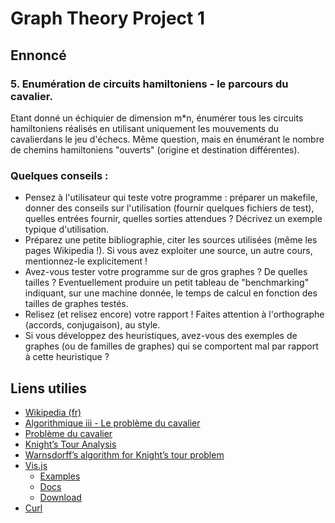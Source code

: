# Graph Theory Project 1

## Ennoncé

### 5. Enumération de circuits hamiltoniens - le parcours du cavalier. 
Etant donné un échiquier de dimension m*n, énumérer tous les circuits hamiltoniens réalisés en utilisant uniquement les mouvements du cavalierdans le jeu d'échecs. Même question, mais en énumérant le nombre de chemins hamiltoniens "ouverts" (origine et destination différentes).

### Quelques conseils :
- Pensez à l'utilisateur qui teste votre programme : préparer un makefile,
donner des conseils sur l'utilisation (fournir quelques fichiers de test),
quelles entrées fournir, quelles sorties attendues ? Décrivez un exemple
typique d'utilisation.
- Préparez une petite bibliographie, citer les sources utilisées (même les
pages Wikipedia !). Si vous avez exploiter une source, un autre cours,
mentionnez-le explicitement !
- Avez-vous tester votre programme sur de gros graphes ? De quelles
tailles ? Eventuellement produire un petit tableau de "benchmarking"
indiquant, sur une machine donnée, le temps de calcul en fonction des
tailles de graphes testés.
- Relisez (et relisez encore) votre rapport ! Faites attention à l'orthographe
(accords, conjugaison), au style.
- Si vous développez des heuristiques, avez-vous des exemples de graphes
(ou de familles de graphes) qui se comportent mal par rapport à cette
heuristique ?

## Liens utilies

* [Wikipedia (fr)](https://fr.wikipedia.org/wiki/Probl%C3%A8me_du_cavalier)
* [Algorithmique iii - Le problème du cavalier](http://zanotti.univ-tln.fr/ALGO/I51/Cavalier.html)
* [Problème du cavalier](http://bayledes.free.fr/carres_magiques/Cavaliers.html)
* [Knight’s Tour Analysis](http://interactivepython.org/runestone/static/pythonds/Graphs/KnightsTourAnalysis.html)
* [Warnsdorff’s algorithm for Knight’s tour problem](http://www.geeksforgeeks.org/warnsdorffs-algorithm-knights-tour-problem/)
* [Vis.js](http://visjs.org/)
    * [Examples](http://visjs.org/network_examples.html)
    * [Docs](http://visjs.org/docs/network/)
    * [Download](http://visjs.org/index.html#download_install)
* [Curl](https://curl.haxx.se/libcurl/c/sepheaders.html)
